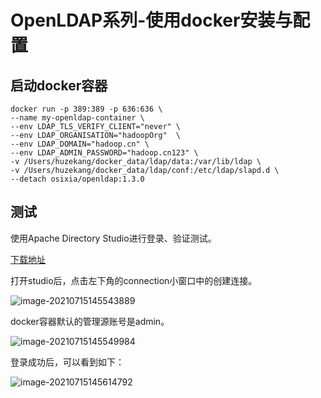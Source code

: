 # OpenLDAP系列-使用docker安装与配置

## 启动docker容器

```
docker run -p 389:389 -p 636:636 \
--name my-openldap-container \
--env LDAP_TLS_VERIFY_CLIENT="never" \
--env LDAP_ORGANISATION="hadoopOrg"  \
--env LDAP_DOMAIN="hadoop.cn" \
--env LDAP_ADMIN_PASSWORD="hadoop.cn123" \
-v /Users/huzekang/docker_data/ldap/data:/var/lib/ldap \
-v /Users/huzekang/docker_data/ldap/conf:/etc/ldap/slapd.d \
--detach osixia/openldap:1.3.0

```



## 测试

使用Apache Directory Studio进行登录、验证测试。

[下载地址](https://archive.apache.org/dist/directory/studio/2.0.0.v20180908-M14/ApacheDirectoryStudio-2.0.0.v20180908-M14-macosx.cocoa.x86_64.dmg)

打开studio后，点击左下角的connection小窗口中的创建连接。

![image-20210715145543889](http://image-picgo.test.upcdn.net/img/20210715145543.png)



docker容器默认的管理源账号是admin。

![image-20210715145549984](http://image-picgo.test.upcdn.net/img/20210715145550.png)

登录成功后，可以看到如下：

![image-20210715145614792](http://image-picgo.test.upcdn.net/img/20210715145614.png)





